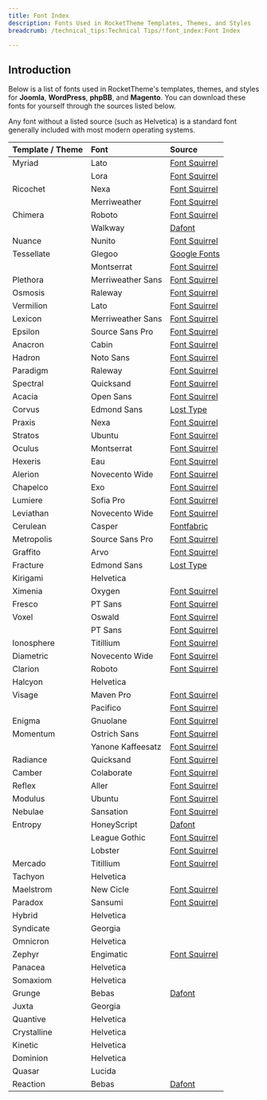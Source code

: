 ```yaml
---
title: Font Index
description: Fonts Used in RocketTheme Templates, Themes, and Styles
breadcrumb: /technical_tips:Technical Tips/!font_index:Font Index

---
```


Introduction
-----

Below is a list of fonts used in RocketTheme's templates, themes, and styles for **Joomla**, **WordPress**, **phpBB**, and **Magento**. You can download these fonts for yourself through the sources listed below.

Any font without a listed source (such as Helvetica) is a standard font generally included with most modern operating systems.

| Template / Theme |        Font       |                                Source                                |
| :--------------- | :---------------- | :------------------------------------------------------------------- |
| Myriad           | Lato              | [Font Squirrel](http://www.fontsquirrel.com/fonts/LATO)              |
|                  | Lora              | [Font Squirrel](http://www.fontsquirrel.com/fonts/lora)              |
| Ricochet         | Nexa              | [Font Squirrel](http://www.fontsquirrel.com/fonts/nexa)              |
|                  | Merriweather      | [Font Squirrel](http://www.fontsquirrel.com/fonts/merriweather)      |
| Chimera          | Roboto            | [Font Squirrel](http://www.fontsquirrel.com/fonts/roboto)            |
|                  | Walkway           | [Dafont](http://www.dafont.com/walkway.font)                         |
| Nuance           | Nunito            | [Font Squirrel](http://www.fontsquirrel.com/fonts/nunito)            |
| Tessellate       | Glegoo            | [Google Fonts](https://www.google.com/fonts/specimen/Glegoo)         |
|                  | Montserrat        | [Font Squirrel](http://www.fontsquirrel.com/fonts/montserrat)        |
| Plethora         | Merriweather Sans | [Font Squirrel](http://www.fontsquirrel.com/fonts/merriweather-sans) |
| Osmosis          | Raleway           | [Font Squirrel](http://www.fontsquirrel.com/fonts/Raleway)           |
| Vermilion        | Lato              | [Font Squirrel](http://www.fontsquirrel.com/fonts/lato)              |
| Lexicon          | Merriweather Sans | [Font Squirrel](http://www.fontsquirrel.com/fonts/merriweather-sans) |
| Epsilon          | Source Sans Pro   | [Font Squirrel](http://www.fontsquirrel.com/fonts/source-sans-pro)   |
| Anacron          | Cabin             | [Font Squirrel](http://www.fontsquirrel.com/fonts/cabin)             |
| Hadron           | Noto Sans         | [Font Squirrel](http://www.fontsquirrel.com/fonts/noto-sans)         |
| Paradigm         | Raleway           | [Font Squirrel](http://www.fontsquirrel.com/fonts/Raleway)           |
| Spectral         | Quicksand         | [Font Squirrel](http://www.fontsquirrel.com/fonts/Quicksand)         |
| Acacia           | Open Sans         | [Font Squirrel](http://www.fontsquirrel.com/fonts/open-sans)         |
| Corvus           | Edmond Sans       | [Lost Type](http://www.losttype.com/font/?name=edmondsans)           |
| Praxis           | Nexa              | [Font Squirrel](http://www.fontsquirrel.com/fonts/nexa)              |
| Stratos          | Ubuntu            | [Font Squirrel](http://www.fontsquirrel.com/fonts/ubuntu)            |
| Oculus           | Montserrat        | [Font Squirrel](http://www.fontsquirrel.com/fonts/montserrat)        |
| Hexeris          | Eau               | [Font Squirrel](http://www.fontsquirrel.com/fonts/Eau)               |
| Alerion          | Novecento Wide    | [Font Squirrel](http://www.fontsquirrel.com/fonts/novecento-wide)    |
| Chapelco         | Exo               | [Font Squirrel](http://www.fontsquirrel.com/fonts/exo)               |
| Lumiere          | Sofia Pro         | [Font Squirrel](http://www.fontsquirrel.com/fonts/sofia-pro)         |
| Leviathan        | Novecento Wide    | [Font Squirrel](http://www.fontsquirrel.com/fonts/novecento-wide)    |
| Cerulean         | Casper            | [Fontfabric](http://fontfabric.com/casper-free-font/)                |
| Metropolis       | Source Sans Pro   | [Font Squirrel](http://www.fontsquirrel.com/fonts/source-sans-pro)   |
| Graffito         | Arvo              | [Font Squirrel](http://www.fontsquirrel.com/fonts/arvo)              |
| Fracture         | Edmond Sans       | [Lost Type](http://www.losttype.com/font/?name=edmondsans)           |
| Kirigami         | Helvetica         |                                                                      |
| Ximenia          | Oxygen            | [Font Squirrel](http://www.fontsquirrel.com/fonts/oxygen)            |
| Fresco           | PT Sans           | [Font Squirrel](http://www.fontsquirrel.com/fonts/PT-Sans)           |
| Voxel            | Oswald            | [Font Squirrel](http://www.fontsquirrel.com/fonts/oswald)            |
|                  | PT Sans           | [Font Squirrel](http://www.fontsquirrel.com/fonts/PT-Sans)           |
| Ionosphere       | Titillium         | [Font Squirrel](http://www.fontsquirrel.com/fonts/Titillium)         |
| Diametric        | Novecento Wide    | [Font Squirrel](http://www.fontsquirrel.com/fonts/novecento-wide)    |
| Clarion          | Roboto            | [Font Squirrel](http://www.fontsquirrel.com/fonts/roboto)            |
| Halcyon          | Helvetica         |                                                                      |
| Visage           | Maven Pro         | [Font Squirrel](http://www.fontsquirrel.com/fonts/maven-pro)         |
|                  | Pacifico          | [Font Squirrel](http://www.fontsquirrel.com/fonts/pacifico)          |
| Enigma           | Gnuolane          | [Font Squirrel](http://www.fontsquirrel.com/fonts/gnuolane)          |
| Momentum         | Ostrich Sans      | [Font Squirrel](http://www.fontsquirrel.com/fonts/ostrich-sans)      |
|                  | Yanone Kaffeesatz | [Font Squirrel](http://www.fontsquirrel.com/fonts/yanone-kaffeesatz) |
| Radiance         | Quicksand         | [Font Squirrel](http://www.fontsquirrel.com/fonts/quicksand)         |
| Camber           | Colaborate        | [Font Squirrel](http://www.fontsquirrel.com/fonts/colaborate)        |
| Reflex           | Aller             | [Font Squirrel](http://www.fontsquirrel.com/fonts/aller)             |
| Modulus          | Ubuntu            | [Font Squirrel](http://www.fontsquirrel.com/fonts/ubuntu)            |
| Nebulae          | Sansation         | [Font Squirrel](http://www.fontsquirrel.com/fonts/sansation)         |
| Entropy          | HoneyScript       | [Dafont](http://www.dafont.com/honey-script.font)                    |
|                  | League Gothic     | [Font Squirrel](http://www.fontsquirrel.com/fonts/League-Gothic)     |
|                  | Lobster           | [Font Squirrel](http://www.fontsquirrel.com/fonts/Lobster)           |
| Mercado          | Titillium         | [Font Squirrel](http://www.fontsquirrel.com/fonts/Titillium)         |
| Tachyon          | Helvetica         |                                                                      |
| Maelstrom        | New Cicle         | [Font Squirrel](http://www.fontsquirrel.com/fonts/New-Cicle)         |
| Paradox          | Sansumi           | [Font Squirrel](http://www.fontsquirrel.com/fonts/Sansumi)           |
| Hybrid           | Helvetica         |                                                                      |
| Syndicate        | Georgia           |                                                                      |
| Omnicron         | Helvetica         |                                                                      |
| Zephyr           | Engimatic         | [Font Squirrel](http://www.fontsquirrel.com/fonts/enigmatic)         |
| Panacea          | Helvetica         |                                                                      |
| Somaxiom         | Helvetica         |                                                                      |
| Grunge           | Bebas             | [Dafont](http://www.dafont.com/bebas.font)                           |
| Juxta            | Georgia           |                                                                      |
| Quantive         | Helvetica         |                                                                      |
| Crystalline      | Helvetica         |                                                                      |
| Kinetic          | Helvetica         |                                                                      |
| Dominion         | Helvetica         |                                                                      |
| Quasar           | Lucida            |                                                                      |
| Reaction         | Bebas             | [Dafont](http://www.dafont.com/bebas.font)                           |
